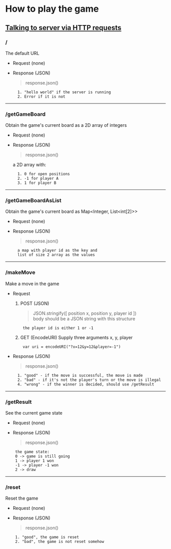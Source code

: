 

# How to play the game

## [Talking to server via HTTP requests](https://www.w3schools.com/tags/ref_httpmethods.asp "learn more")

### /
The default URL
- Request (none)
- Response (JSON)
	> response.json()
	
		1. "hello world" if the server is running
		2. Error if it is not
---------------
### /getGameBoard
Obtain the game's current board as a 2D array of integers
 - Request (none)
- Response (JSON) 

	> response.json() 
	
	a 2D array with:
		 
		1. 0 for open positions
		2. -1 for player A
		3. 1 for player B 
			
---------------
### /getGameBoardAsList
Obtain the game's current board as Map<Integer, List<int[2]>>
 - Request (none)
- Response (JSON) 

	> response.json() 
	
		a map with player id as the key and
		list of size 2 array as the values 
			
---------------------------------------

### /makeMove
Make a move in the game
- Request 
	1. POST (JSON)
		>JSON.stringify([ position x, position y, player id ])	
		body should be a JSON string with this structure

			the player id is either 1 or -1 
	
	2. GET (EncodeURI)
		Supply three arguments x, y, player
			
			var uri = encodeURI("?x=12&y=12&player=-1")

- Response (JSON)
	> response.json()
		
		1. "good" - if the move is successful, the move is made
		2. "bad" - if it's not the player's turn or the move is illegal
		4. "wrong" - if the winner is decided, should use /getResult
 
-----------------

### /getResult
See the current game state
 - Request (none)
 - Response (JSON)
	>response.json()
		
		the game state:
		0 -> game is still going
		1 -> player 1 won
		-1 -> player -1 won
		2 -> draw

-----------------

### /reset
Reset the game
 - Request (none)
			
 - Response (JSON)
	>response.json()
		
		1. "good", the game is reset
		2. "bad", the game is not reset somehow
